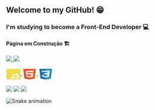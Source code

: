 ## Welcome to my GitHub! 😁

### I'm studying to become a Front-End Developer 💻

 #### Página em Construção 🏗️
 
 <div>
   <a href="https://github.com/richellemm">
   <img height="180em" src="https://github-readme-stats.vercel.app/api?username=richellemm&show_icons=true&theme=monokai&include_all_commits=true&count_private=true"/>
   <img height="120em" src="https://github-readme-stats.vercel.app/api/top-langs/?username=richellemm&layout=compact&langs_count=6&theme=tokyonight"/>

</div>
<div style="display: inline_block"><br>
  <img align="center" alt="Js" height="30" width="40" src="https://raw.githubusercontent.com/devicons/devicon/master/icons/javascript/javascript-plain.svg">
  <img align="center" alt="HTML" height="30" width="40" src="https://raw.githubusercontent.com/devicons/devicon/master/icons/html5/html5-original.svg">
  <img align="center" alt="CSS" height="30" width="40" src="https://raw.githubusercontent.com/devicons/devicon/master/icons/css3/css3-original.svg">
</div>
 
 <br>
  
  
 
 
<div> 
  <a href="https://instagram.com/richellemonteiro" target="_blank"><img src="https://img.shields.io/badge/-Instagram-%23E4405F?style=for-the-badge&logo=instagram&logoColor=white" target="_blank"></a>
  <a href = "mailto:richellemonteiro@gmail.com"><img src="https://img.shields.io/badge/-Gmail-%33331?style=for-the-badge&logo=gmail&logoColor=white" target="_blank"></a>
  <a href="https://www.linkedin.com/in/richellemm" target="_blank"><img src="https://img.shields.io/badge/-LinkedIn-%230077B5?style=for-the-badge&logo=linkedin&logoColor=white" target="_blank"></a> 
 
  ![Snake animation](https://github.com/richellemm/richellemm/blob/output/github-contribution-grid-snake.svg)

</div>
